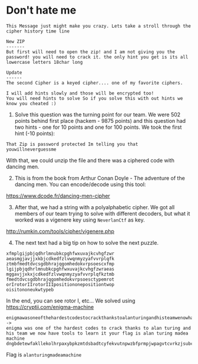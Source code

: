 Don't hate me
=============

```
This Message just might make you crazy. Lets take a stroll through the cipher history time line

New ZIP
-------
But first will need to open the zip! and I am not giving you the password! you will need to crack it. the only hint you get is its all lowercase letters 18char long

Update
------
The second Cipher is a keyed cipher.... one of my favorite ciphers.

I will add hints slowly and those will be encrypted too!
You will need hints to solve So if you solve this with out hints we know you cheated :)
```

1) Solve this question was the turning point for our team. We were 502 points behind first place (hackem - 9875 points) and this question had two hints - one for 10 points and one for 100 points. We took the first hint (-10 points):

```
That Zip is password protected Im telling you that
youwillneverguessme
```

With that, we could unzip the file and there was a ciphered code with dancing men.

2) This is from the book from Arthur Conan Doyle - The adventure of the dancing men. You can encode/decode using this tool:

https://www.dcode.fr/dancing-men-cipher

3) After that, we had a string with a polyalphabetic cipher. We got all members of our team trying to solve with different decoders, but what it worked was a vigenere key using `NeverlanCtf` as key.

http://rumkin.com/tools/cipher/vigenere.php

4) The next text had a big tip on how to solve the next puzzle. 

```
xfmplgijpbjqdhrlmnubkcpghfwxuvajkcvhgfzwr
aeasmgjavjjxkbjcdkedfzlvwqnmyzyafvvrplqfk
ztmbfmedtdvcsgdbhrajqgomhedokvrpsoescxfmp
lgijpbjqdhrlmnubkcpghfwxuvajkcvhgfzwraeas
mggavjjxkxjcdkedfzlvwqnmyzyafvvrplqfkztmb
fmedtdvcsgdbhrajqgomhedokvrpsoesctypemrot
orIrotorIIrotorIIIpositiononepositiontwop
oisitononeukwtypeb
```

In the end, you can see rotor I, etc... We solved using https://cryptii.com/enigma-machine

```
enigmawasoneofthehardestcodestocrackthankstoalanturingandhisteamwenowhavetoolstolearnityourflagisalanturingmadeamachinedngbdetewfakllekolhrpaxybpkzmtdsbadtcyfekvutnpwzbfprmpjwpagvtcvrkzjsubcovpdxbksavjhskohfnammpvazajfzzvimjnodteshvfgpsetfhjhp
->
enigma was one of the hardest codes to crack thanks to alan turing and his team we now have tools to learn it your flag is alan turing madea machine 
dngbdetewfakllekolhrpaxybpkzmtdsbadtcyfekvutnpwzbfprmpjwpagvtcvrkzjsubcovpdxbksavjhskohfnammpvazajfzzvimjnodteshvfgpsetfhjhp
```

Flag is `alanturingmadeamachine` 